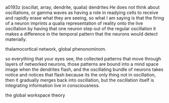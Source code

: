 a0193z
(oscillat, array, dendrite, qualia) dendrites
He does not think about oscillations, or gamma waves as having a role in readying cells to receive and rapidly erase what they are seeing, so what I am saying is that the firing of a neuron imprints a qualia representation of reality onto the live oscillation by having that one neuron step out of the regular oscillation it makes a difference in the temporal pattern that the neurons would detect materially.

thalamocortical network, global phenonominom.

so everything that your eyes see, the collected patterns that move through layers of networked neurons, those patterns are bound into a mind space image when the dendrites flash, and the oscillating bundle of neurons takes notice and notices that flash because its the only thing not in oscillation, then it gradually merges back into oscillation, but the oscillation itself is integrating information live in consciousness.

the global workspace theory

